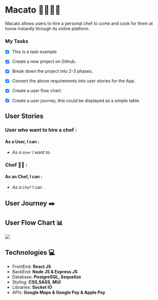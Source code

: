 # Macato :hamburger::meat_on_bone::fried_shrimp::rice: 

Macato allows users to hire a personal chef to come and cook for them at home instantly through its online platform.





### **My Tasks**
- [x] This is a task example
- [x] Create a new project on Github.
- [x] Break down the project into 2-3 phases.
- [x] Convert the above requirements into user stories for the App.
- [x] Create a user flow chart.
- [x] Create a user journey, this could be displayed as a simple table.


## **User Stories**


### **User  who want to hire a chef** : 
   #### As a User, I can : 
- _As a ` User `_  I want to.




### **Chef** :woman_cook: : 
   #### As an Chef, I can : 
- _As a ` Chef `_  I can .



## **User Journey**  :black_nib:

## **User Flow Chart** :bar_chart: 
![](https://i.imgur.com/oNyCRRE.png)


## **Technologies** :computer:


- FrontEnd: **React JS**
- BackEnd: **Node JS & Express JS**
- Database: **PostgreSQL, Sequelize**
- Styling: **CSS,SASS, MUI**
- Libraries: **Socket IO**
- APIs: **Google Maps & Google Pay & Apple Pay**


